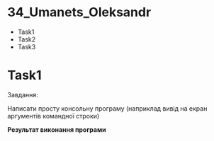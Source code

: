 # 34_Umanets_Oleksandr
- Task1
- Task2
- Task3
# Task1
Завдання:

Написати просту консольну програму (наприклад вивід на екран аргументів командної строки)

**Результат виконання програми**
